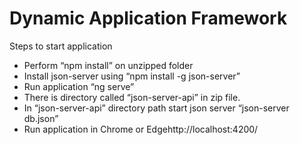 # Dynamic Application Framework


Steps to start application

* Perform “npm install” on unzipped folder
* Install json-server using “npm install -g json-server”
* Run application “ng serve”
* There is directory called “json-server-api” in zip file.
* In “json-server-api” directory path start json server “json-server db.json”
* Run application in Chrome or Edgehttp://localhost:4200/
